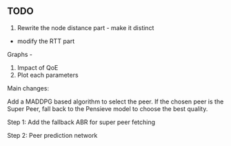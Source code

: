 ## TODO

1. Rewrite the node distance part - make it distinct
 - modify the RTT part

Graphs - 

1. Impact of QoE
2. Plot each parameters


Main changes:

Add a MADDPG based algorithm to select the peer. If the chosen peer is the Super Peer, fall back to the Pensieve model to choose the best quality.

Step 1: Add the fallback ABR for super peer fetching 

Step 2: Peer prediction network 

